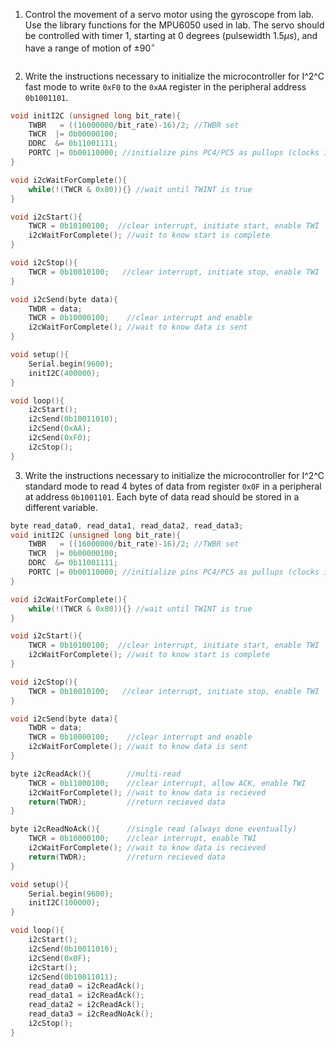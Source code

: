 1. Control the movement of a servo motor using the gyroscope from lab. Use the library functions for the MPU6050 used in lab. The servo should be controlled with timer 1, starting at 0 degrees (pulsewidth $1.5\mu s$), and have a range of motion of $\pm90^\circ$

```c++

```

2. Write the instructions necessary to initialize the microcontroller for I^2^C fast mode to write `0xF0` to the `0xAA` register in the peripheral address `0b1001101`. 

```c++
void initI2C (unsigned long bit_rate){
    TWBR   = ((16000000/bit_rate)-16)/2; //TWBR set
    TWCR  |= 0b00000100;
    DDRC  &= 0b11001111; 
    PORTC |= 0b00110000; //initialize pins PC4/PC5 as pullups (clocks idle high)
}

void i2cWaitForComplete(){
    while(!(TWCR & 0x80)){} //wait until TWINT is true
}

void i2cStart(){
    TWCR = 0b10100100;  //clear interrupt, initiate start, enable TWI
    i2cWaitForComplete(); //wait to know start is complete
}

void i2cStop(){
    TWCR = 0b10010100;   //clear interrupt, initiate stop, enable TWI
}

void i2cSend(byte data){
    TWDR = data;
    TWCR = 0b10000100;    //clear interrupt and enable
    i2cWaitForComplete(); //wait to know data is sent
}

void setup(){
    Serial.begin(9600);
    initI2C(400000);
}

void loop(){
    i2cStart();
    i2cSend(0b10011010);
    i2cSend(0xAA);
    i2cSend(0xF0);
    i2cStop();
}
```

3. Write the instructions necessary to initialize the microcontroller for I^2^C standard mode to read 4 bytes of data from register `0x0F` in a peripheral at address `0b1001101`. Each byte of data read should be stored in a different variable. 

```c++
byte read_data0, read_data1, read_data2, read_data3;
void initI2C (unsigned long bit_rate){
    TWBR   = ((16000000/bit_rate)-16)/2; //TWBR set
    TWCR  |= 0b00000100;
    DDRC  &= 0b11001111; 
    PORTC |= 0b00110000; //initialize pins PC4/PC5 as pullups (clocks idle high)
}

void i2cWaitForComplete(){
    while(!(TWCR & 0x80)){} //wait until TWINT is true
}

void i2cStart(){
    TWCR = 0b10100100;  //clear interrupt, initiate start, enable TWI
    i2cWaitForComplete(); //wait to know start is complete
}

void i2cStop(){
    TWCR = 0b10010100;   //clear interrupt, initiate stop, enable TWI
}

void i2cSend(byte data){
    TWDR = data;
    TWCR = 0b10000100;    //clear interrupt and enable
    i2cWaitForComplete(); //wait to know data is sent
}

byte i2cReadAck(){        //multi-read 
    TWCR = 0b11000100;    //clear interrupt, allow ACK, enable TWI
    i2cWaitForComplete(); //wait to know data is recieved
    return(TWDR);         //return recieved data
}

byte i2cReadNoAck(){      //single read (always done eventually)
    TWCR = 0b10000100;    //clear interrupt, enable TWI
    i2cWaitForComplete(); //wait to know data is recieved
    return(TWDR);         //return recieved data
}

void setup(){
    Serial.begin(9600);
    initI2C(100000);
}

void loop(){
    i2cStart();
    i2cSend(0b10011010);
    i2cSend(0x0F);
    i2cStart();
    i2cSend(0b10011011);
    read_data0 = i2cReadAck();
    read_data1 = i2cReadAck();
    read_data2 = i2cReadAck();
    read_data3 = i2cReadNoAck();
    i2cStop();
}
```
